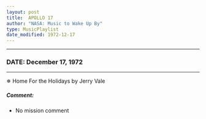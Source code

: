 ```yaml
---
layout: post
title:  APOLLO 17
author: "NASA: Music to Wake Up By"
type: MusicPlaylist
date_modified: 1972-12-17
---
```


----
### DATE: December 17, 1972
----
✵ Home For the Holidays by Jerry Vale

##### Comment:
* No mission comment
